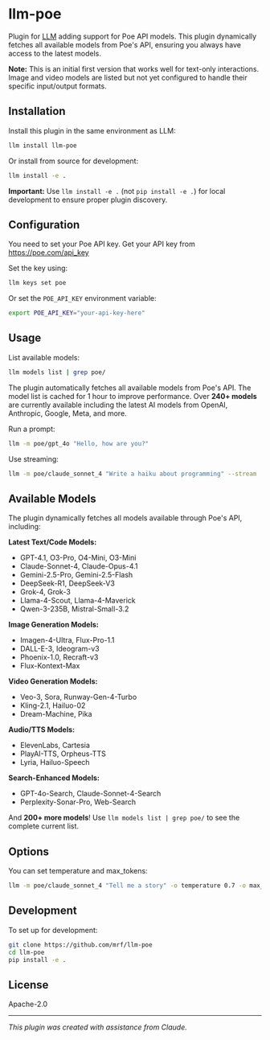 # llm-poe

Plugin for [LLM](https://llm.datasette.io/) adding support for Poe API models. This plugin dynamically fetches all available models from Poe's API, ensuring you always have access to the latest models.

**Note:** This is an initial first version that works well for text-only interactions. Image and video models are listed but not yet configured to handle their specific input/output formats.

## Installation

Install this plugin in the same environment as LLM:

```bash
llm install llm-poe
```

Or install from source for development:

```bash
llm install -e .
```

**Important:** Use `llm install -e .` (not `pip install -e .`) for local development to ensure proper plugin discovery.

## Configuration

You need to set your Poe API key. Get your API key from https://poe.com/api_key

Set the key using:

```bash
llm keys set poe
```

Or set the `POE_API_KEY` environment variable:

```bash
export POE_API_KEY="your-api-key-here"
```

## Usage

List available models:

```bash
llm models list | grep poe/
```

The plugin automatically fetches all available models from Poe's API. The model list is cached for 1 hour to improve performance. Over **240+ models** are currently available including the latest AI models from OpenAI, Anthropic, Google, Meta, and more.

Run a prompt:

```bash
llm -m poe/gpt_4o "Hello, how are you?"
```

Use streaming:

```bash
llm -m poe/claude_sonnet_4 "Write a haiku about programming" --stream
```

## Available Models

The plugin dynamically fetches all models available through Poe's API, including:

**Latest Text/Code Models:**
- GPT-4.1, O3-Pro, O4-Mini, O3-Mini
- Claude-Sonnet-4, Claude-Opus-4.1
- Gemini-2.5-Pro, Gemini-2.5-Flash
- DeepSeek-R1, DeepSeek-V3
- Grok-4, Grok-3
- Llama-4-Scout, Llama-4-Maverick
- Qwen-3-235B, Mistral-Small-3.2

**Image Generation Models:**
- Imagen-4-Ultra, Flux-Pro-1.1
- DALL-E-3, Ideogram-v3
- Phoenix-1.0, Recraft-v3
- Flux-Kontext-Max

**Video Generation Models:**
- Veo-3, Sora, Runway-Gen-4-Turbo
- Kling-2.1, Hailuo-02
- Dream-Machine, Pika

**Audio/TTS Models:**
- ElevenLabs, Cartesia
- PlayAI-TTS, Orpheus-TTS
- Lyria, Hailuo-Speech

**Search-Enhanced Models:**
- GPT-4o-Search, Claude-Sonnet-4-Search
- Perplexity-Sonar-Pro, Web-Search

And **200+ more models**! Use `llm models list | grep poe/` to see the complete current list.

## Options

You can set temperature and max_tokens:

```bash
llm -m poe/claude_sonnet_4 "Tell me a story" -o temperature 0.7 -o max_tokens 500
```

## Development

To set up for development:

```bash
git clone https://github.com/mrf/llm-poe
cd llm-poe
pip install -e .
```

## License

Apache-2.0

---
*This plugin was created with assistance from Claude.*